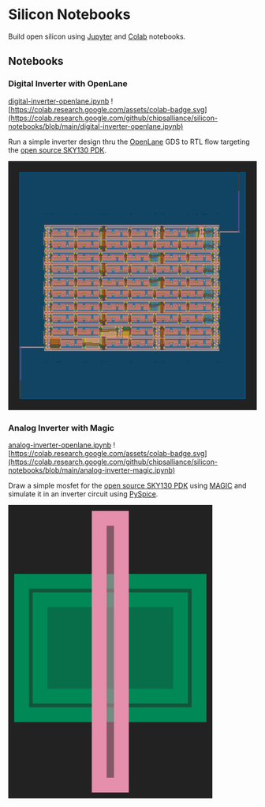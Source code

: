 # Silicon Notebooks

Build open silicon using [Jupyter](https://jupyter.org/) and [Colab](https://colab.research.google.com/) notebooks.

## Notebooks

### Digital Inverter with OpenLane 

[digital-inverter-openlane.ipynb](digital-inverter-openlane.ipynb) ![https://colab.research.google.com/assets/colab-badge.svg](https://colab.research.google.com/github/chipsalliance/silicon-notebooks/blob/main/digital-inverter-openlane.ipynb)

Run a simple inverter design thru the [OpenLane](https://github.com/The-OpenROAD-Project/OpenLane/) GDS to RTL flow targeting the [open source SKY130 PDK](https://github.com/google/skywater-pdk/).


![inverter layout](img/inverter.svg)

### Analog Inverter with Magic

[analog-inverter-openlane.ipynb](analog-inverter-openlane.ipynb) ![https://colab.research.google.com/assets/colab-badge.svg](https://colab.research.google.com/github/chipsalliance/silicon-notebooks/blob/main/analog-inverter-magic.ipynb)

Draw a simple mosfet for the [open source SKY130 PDK](https://github.com/google/skywater-pdk/) using [MAGIC](https://github.com/RTimothyEdwards/magic) and simulate it in an inverter circuit using [PySpice](https://pyspice.fabrice-salvaire.fr/).

![mosfet layout](img/mosfet.png)
